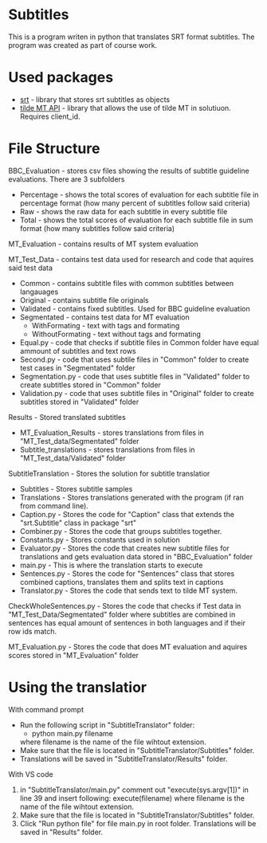 # Subtitles

<p>This is a program writen in python that translates SRT format subtitles. The program was created as part of course work.</p>

# Used packages
<ul>
<li>
<a href="https://pypi.org/project/srt/">srt</a> - library that stores srt subtitles as objects
</li>
<li>
<a href="https://github.com/tilde-nlp/mt-api-python-demo">tilde MT API</a> - library that allows the use of tilde MT in solutiuon. Requires client_id.
</li>
</ul>

# File Structure
<p>BBC_Evaluation - stores csv files showing the results of subtitle guideline evaluations. There are 3 subfolders</p>
<ul>
<li>
Percentage - shows the total scores of evaluation for each subtitle file in percentage format (how many percent of subtitles follow said criteria)
</li>
<li>
Raw - shows the raw data for each subtitle in every subtitle file
</li>
<li>
Total - shows the total scores of evaluation for each subtitle file in sum format (how many subtitles follow said criteria)
</li>
</ul>
<p>MT_Evaluation - contains results of MT system evaluation</p>
<p>MT_Test_Data - contains test data used for research and code that aquires said test data</p>
<ul>
<li>
Common - contains subtitle files with common subtitles between langauages
</li>
<li>
Original - contains subtitle file originals
</li>
<li>
Validated - contains fixed subtitles. Used for BBC guideline evaluation
</li>
<li>
Segmentated - contains test data for MT evaluation
  <ul>
  <li>
  WithFormating - text with tags and formating
  </li>
  <li>
  WithoutFormating - text without tags and formating
  </li>
  </ul>
</li>
<li>
Equal.py - code that checks if subtitle files in Common folder have equal ammount of subtitles and text rows
</li>
<li>
Second.py - code that uses subtile files in "Common" folder to create test cases in "Segmentated" folder
</li>
<li>
Segmentation.py - code that uses subtitle files in "Validated" folder to create subtitles stored in "Common" folder
</li>
<li>
Validation.py - code that uses subtitle files in "Original" folder to create subtitles stored in "Validated" folder
</li>
</ul>
<p>Results - Stored translated subtitles</p>
<ul>
<li>
MT_Evaluation_Results - stores translations from files in "MT_Test_data/Segmentated" folder
</li>
<li>
Subtitle_translations - stores translations from files in "MT_Test_data/Validated" folder
</li>
</ul>
<p>SubtitleTranslation - Stores the solution for subtitle translatior</p>
<ul>
<li>
Subtitles - Stores subtitle samples
</li>
<li>
Translations - Stores translations generated with the program (if ran from command line).
</li>
<li>
Caption.py - Stores the code for "Caption" class that extends the "srt.Subtitle" class in package "srt"
</li>
<li>
Combiner.py - Stores the code that groups subtitles together.
</li>
<li>
Constants.py - Stores constants used in solution
</li>
<li>
Evaluator.py - Stores the code that creates new subtitle files for translations and gets evaluation data stored in "BBC_Evaluation" folder
</li>
<li>
main.py - This is where the translation starts to execute
</li>
<li>
Sentences.py - Stores the code for "Sentences" class that stores combined captions, translates them and splits text in captions
</li>
<li>
Translator.py - Stores the code that sends text to tilde MT system.
</li>
</ul>

<p>CheckWholeSentences.py - Stores the code that checks if Test data in "MT_Test_Data/Segmentated" folder where subtitles are combined in sentences has equal amount of sentences in both languages and if their row ids match.</p>
<p>MT_Evaluation.py - Stores the code that does MT evaluation and aquires scores stored in "MT_Evaluation" folder</p>

# Using the translatior
<p>With command prompt</p>
<ul>
<li>
Run the following script in "SubtitleTranslator" folder:
  <ul>
  <li>
  python main.py filename
  </li>
  </ul>
where filename is the name of the file wihtout extension.
</li>
<li>Make sure that the file is located in "SubtitleTranslator/Subtitles" folder.</li>
<li>Translations will be saved in "SubtitleTranslator/Results" folder.</li>
</ul>

<p>With VS code</p>
<ol>
<li>in "SubtitleTranslator/main.py" comment out "execute(sys.argv[1])" in line 39 and insert following: execute(filename) where filename is the name of the file wihtout extension.</li>
<li>Make sure that the file is located in "SubtitleTranslator/Subtitles" folder.</li>
<li>Click "Run python file" for file main.py in root folder. Translations will be saved in "Results" folder.</li>
</ol>
